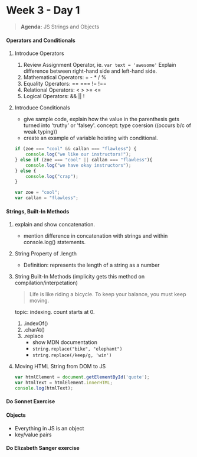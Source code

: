 # Week 3 - Day 1

> **Agenda:** JS Strings and Objects

#### Operators and Conditionals
1. Introduce Operators

    1. Review Assignment Operator, ie. `var text = 'awesome'` Explain difference between right-hand side and left-hand side.
    1. Mathematical Operators: + - * / %
    1. Equality Operators: == === != !==
    1. Relational Operators: < > >= <=
    1. Logical Operators: && || !

1. Introduce Conditionals

    - give sample code, explain how the value in the parenthesis gets turned into 'truthy' or 'falsey'. concept: type coersion ((occurs b/c of weak typing))
    - create an example of variable hoisting with conditional.

    ```javascript
    if (zoe === "cool" && callan === "flawless") {
        console.log("we like our instructors!");
    } else if (zoe === "cool" || callan === "flawless"){
        console.log("we have okay instructors");
    } else {
        console.log("crap");
    }

    var zoe = "cool";
    var callan = "flawless";
    ```

#### Strings, Built-In Methods

1. explain and show concatenation.
    - mention difference in concatenation with strings and within console.log() statements.
1. String Property of .length
    - Definition: represents the length of a string as a number
1. String Built-In Methods (implicity gets this method on compilation/interpetation)

    > Life is like riding a bicycle. To keep your balance, you must keep moving.

    topic: indexing. count starts at 0.

    1. .indexOf()
    1. .charAt()
    1. .replace
        - show MDN documentation
        - `string.replace("bike", "elephant")`
        - `string.replace(/keep/g, 'win')`

1. Moving HTML String from DOM to JS

    ```javascript
    var htmlElement = document.getElementById('quote');
    var htmlText = htmlElement.innerHTML;
    console.log(htmlText);
    ```

#### Do Sonnet Exercise

#### Objects
  - Everything in JS is an object
  - key/value pairs

#### Do Elizabeth Sanger exercise